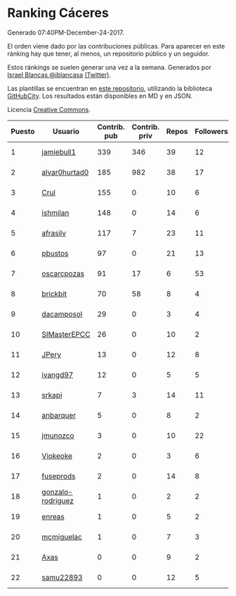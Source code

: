 # Ranking Cáceres

Generado 07:40PM-December-24-2017.

El orden viene dado por las contribuciones públicas. Para aparecer en este ránking hay que tener, al menos, un repositorio público y un seguidor.

Estos ránkings se suelen generar una vez a la semana. Generados por [Israel Blancas @iblancasa](https://github.com/iblancasa/) [(Twitter)](https://twitter.com/iblancasa).

Las plantillas se encuentran en [este repositorio](https://github.com/iblancasa/GH-Spanish-Ranking), utilizando la biblioteca [GitHubCity](https://github.com/iblancasa/GitHubCity). Los resultados están disponibles en MD y en JSON.

Licencia [Creative Commons](https://creativecommons.org/licenses/by/4.0/).

| Puesto   |  Usuario  | Contrib. pub | Contrib. priv |Repos| Followers | Desde |  Avatar  |
|----------|-----------|--------------|---------------|-----|-----------|-------|----------|
|1|[jamiebull1](https://github.com/jamiebull1)|339|346|39|12|2013-03-09|![jamiebull1](https://avatars2.githubusercontent.com/u/3817160)|
|2|[alvar0hurtad0](https://github.com/alvar0hurtad0)|185|982|38|17|2011-10-15|![alvar0hurtad0](https://avatars3.githubusercontent.com/u/1130114)|
|3|[Crul](https://github.com/Crul)|155|0|10|6|2013-09-29|![Crul](https://avatars3.githubusercontent.com/u/5569741)|
|4|[ishmilan](https://github.com/ishmilan)|148|0|14|6|2014-10-07|![ishmilan](https://avatars1.githubusercontent.com/u/9059414)|
|5|[afrasilv](https://github.com/afrasilv)|117|7|23|11|2014-10-15|![afrasilv](https://avatars2.githubusercontent.com/u/9256924)|
|6|[pbustos](https://github.com/pbustos)|97|0|21|13|2013-12-06|![pbustos](https://avatars1.githubusercontent.com/u/6126487)|
|7|[oscarcpozas](https://github.com/oscarcpozas)|91|17|6|53|2013-01-27|![oscarcpozas](https://avatars3.githubusercontent.com/u/3399621)|
|8|[brickbit](https://github.com/brickbit)|70|58|8|4|2016-06-02|![brickbit](https://avatars2.githubusercontent.com/u/19708065)|
|9|[dacamposol](https://github.com/dacamposol)|29|0|3|4|2016-01-27|![dacamposol](https://avatars3.githubusercontent.com/u/16921751)|
|10|[SIMasterEPCC](https://github.com/SIMasterEPCC)|26|0|10|2|2017-03-16|![SIMasterEPCC](https://avatars2.githubusercontent.com/u/26468069)|
|11|[JPery](https://github.com/JPery)|13|0|12|8|2015-02-18|![JPery](https://avatars0.githubusercontent.com/u/11062553)|
|12|[ivangd97](https://github.com/ivangd97)|12|0|5|5|2014-05-06|![ivangd97](https://avatars1.githubusercontent.com/u/7497049)|
|13|[srkapi](https://github.com/srkapi)|7|3|14|11|2015-02-08|![srkapi](https://avatars1.githubusercontent.com/u/10909126)|
|14|[anbarquer](https://github.com/anbarquer)|5|0|8|2|2016-05-03|![anbarquer](https://avatars0.githubusercontent.com/u/19173067)|
|15|[jmunozco](https://github.com/jmunozco)|3|0|10|22|2012-11-23|![jmunozco](https://avatars0.githubusercontent.com/u/2869841)|
|16|[Viokeoke](https://github.com/Viokeoke)|2|0|3|6|2015-10-23|![Viokeoke](https://avatars0.githubusercontent.com/u/15265427)|
|17|[fuseprods](https://github.com/fuseprods)|2|0|14|8|2012-12-15|![fuseprods](https://avatars0.githubusercontent.com/u/3052275)|
|18|[gonzalo-rodriguez](https://github.com/gonzalo-rodriguez)|1|0|2|2|2013-04-02|![gonzalo-rodriguez](https://avatars2.githubusercontent.com/u/4035127)|
|19|[enreas](https://github.com/enreas)|1|0|5|2|2011-11-07|![enreas](https://avatars1.githubusercontent.com/u/1179213)|
|20|[mcmiguelac](https://github.com/mcmiguelac)|1|0|7|3|2014-05-07|![mcmiguelac](https://avatars2.githubusercontent.com/u/7512450)|
|21|[Axas](https://github.com/Axas)|0|0|9|2|2015-03-04|![Axas](https://avatars3.githubusercontent.com/u/11320626)|
|22|[samu22893](https://github.com/samu22893)|0|0|12|5|2013-10-30|![samu22893](https://avatars1.githubusercontent.com/u/5812967)|
